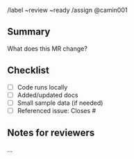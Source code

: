 
/label ~review ~ready
/assign @camin001

## Summary
What does this MR change?

## Checklist
- [ ] Code runs locally
- [ ] Added/updated docs
- [ ] Small sample data (if needed)
- [ ] Referenced issue: Closes #<id>

## Notes for reviewers
...
